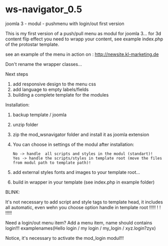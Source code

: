 # ws-navigator_0.5
joomla 3 - modul - pushmenu with login/out first version

This is my first version of a push/pull menu as modul for joomla 3...
for 3d content flip effect you need to wrapp your content, see example index.php of the protostar template.

see an example of the menu in action on : http://newsite.kl-marketing.de

Don't rename the wrapper classes...

Next steps 
  1. add responsive design to the menu css
  2. add language to empty labels/fields
  3. building a complete template for the modules
  
Installation:
  1. backup template / joomla
  2. unzip folder
  3. zip the mod_wsnavigator folder and install it as joomla extension
  4. You can choose in settings of the modul after installation:
  
         No -> handle  all scripts and styles in the modul (standart)! 
         Yes -> handle the scripts/styles in template root (move the files from modul path to template path)!
  5. add external styles fonts and images to your template root...
  6. build in wrapper in your template (see index.php in example folder)
  
BLINK:

  It's not necessary to add script and style tags to template head, it includes all automatic, even wehn you choose option handle in template root !!!!! ! ! !!!!!
  
  Need a login/out menu item? 
  Add a menu item, name should contains login!!!
  examplenames(Hello login / my login / my_login / xyz.login?zyx)
  
  Notice, it's necessary to activate the mod_login modul!!!

